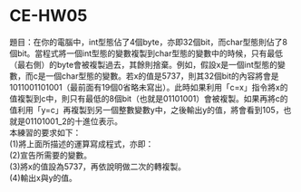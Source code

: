# CE-HW05  
題目：在你的電腦中，int型態佔了4個byte，亦即32個bit，而char型態則佔了8個bit。當程式將一個int型態的變數複製到char型態的變數中的時候，只有最低（最右側）的byte會被複製過去，其餘則捨棄。例如，假設x是一個int型態的變數，而c是一個char型態的變數。若x的值是5737，則其32個bit的內容將會是1011001101001（最前面有19個0省略未寫出）。此時如果利用「c=x」指令將x的值複製到c中，則只有最低的8個bit（也就是01101001）會被複製。如果再將c的值利用「y=c」再複製到另一個整數變數y中，之後輸出y的值，將會看到105，也就是01101001_2的十進位表示。  
本練習的要求如下：  
(1)將上面所描述的運算寫成程式，亦即：  
(2)宣告所需要的變數。  
(3)將x的值設為5737，再依說明做二次的轉複製。  
(4)輸出x與y的值。  
 
